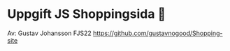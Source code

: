 # Uppgift JS Shoppingsida 🛒
Av: Gustav Johansson FJS22
https://github.com/gustavnogood/Shopping-site
